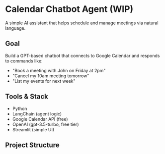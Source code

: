 # Calendar Chatbot Agent (WIP)

A simple AI assistant that helps schedule and manage meetings via natural language.

## Goal
Build a GPT-based chatbot that connects to Google Calendar and responds to commands like:
- "Book a meeting with John on Friday at 2pm"
- "Cancel my 10am meeting tomorrow"
- "List my events for next week"

## Tools & Stack
- Python
- LangChain (agent logic)
- Google Calendar API (free)
- OpenAI (gpt-3.5-turbo, free tier)
- Streamlit (simple UI)

## Project Structure
